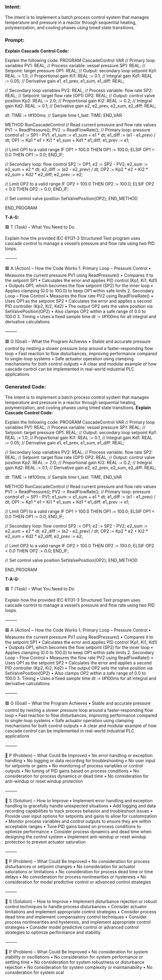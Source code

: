 ### Intent:
The intent is to implement a batch process control system that manages temperature and pressure in a reactor through sequential heating, polymerization, and cooling phases using timed state transitions.

### Prompt:
**Explain Cascade Control Code:**

Explain the following code: PROGRAM CascadeControl VAR // Primary loop variables PV1: REAL; // Process variable: vessel pressure SP1: REAL; // Setpoint: target pressure OP1: REAL; // Output: secondary loop setpoint Kp1: REAL := 1.0; // Proportional gain Ki1: REAL := 0.1; // Integral gain Kd1: REAL := 0.05; // Derivative gain e1, e1_prev, e1_sum, e1_diff: REAL;

// Secondary loop variables
PV2: REAL; // Process variable: flow rate
SP2: REAL; // Setpoint: target flow rate (OP1)
OP2: REAL; // Output: control valve position
Kp2: REAL := 2.0; // Proportional gain
Ki2: REAL := 0.2; // Integral gain
Kd2: REAL := 0.1; // Derivative gain
e2, e2_prev, e2_sum, e2_diff: REAL;

dt: TIME := t#100ms; // Sample time
t_last: TIME;
END_VAR

METHOD RunCascadeControl // Read current pressure and flow rate values PV1 := ReadPressure(); PV2 := ReadFlowRate();
// Primary loop: pressure control
e1 := SP1 - PV1;
e1_sum := e1_sum + e1 * dt;
e1_diff := (e1 - e1_prev) / dt;
OP1 := Kp1 * e1 + Ki1 * e1_sum + Kd1 * e1_diff;
e1_prev := e1;

// Limit OP1 to a valid range
IF OP1 > 100.0 THEN
    OP1 := 100.0;
ELSIF OP1 < 0.0 THEN
    OP1 := 0.0;
END_IF;

// Secondary loop: flow control
SP2 := OP1;
e2 := SP2 - PV2;
e2_sum := e2_sum + e2 * dt;
e2_diff := (e2 - e2_prev) / dt;
OP2 := Kp2 * e2 + Ki2 * e2_sum + Kd2 * e2_diff;
e2_prev := e2;

// Limit OP2 to a valid range
IF OP2 > 100.0 THEN
    OP2 := 100.0;
ELSIF OP2 < 0.0 THEN
    OP2 := 0.0;
END_IF;

// Set control valve position
SetValvePosition(OP2);
END_METHOD

END_PROGRAM

**T-A-G:**

🟥 T (Task) – What You Need to Do

Explain how the provided IEC 61131-3 Structured Text program uses cascade control to manage a vessel’s pressure and flow rate using two PID loops.

⸻

🟩 A (Action) – How the Code Works
	1.	Primary Loop – Pressure Control
	•	Measures the current pressure PV1 using ReadPressure()
	•	Compares it to the setpoint SP1
	•	Calculates the error and applies PID control (Kp1, Ki1, Kd1)
	•	Outputs OP1, which becomes the flow setpoint (SP2) for the inner loop
	•	Applies clamping (0.0 to 100.0) to keep OP1 within safe limits
	2.	Secondary Loop – Flow Control
	•	Measures the flow rate PV2 using ReadFlowRate()
	•	Uses OP1 as the setpoint SP2
	•	Calculates the error and applies a second PID controller (Kp2, Ki2, Kd2)
	•	The output OP2 sets the valve position via SetValvePosition(OP2)
	•	Also clamps OP2 within a safe range of 0.0 to 100.0
	3.	Timing
	•	Uses a fixed sample time dt := t#100ms for all integral and derivative calculations

⸻

🟦 G (Goal) – What the Program Achieves
	•	Stable and accurate pressure control by nesting a slower pressure loop around a faster-responding flow loop
	•	Fast reaction to flow disturbances, improving performance compared to single-loop systems
	•	Safe actuator operation using clamping mechanisms for both control outputs
	•	A clear and modular example of how cascade control can be implemented in real-world industrial PLC applications

### Generated Code:
The intent is to implement a batch process control system that manages temperature and pressure in a reactor through sequential heating, polymerization, and cooling phases using timed state transitions.
**Explain Cascade Control Code:**

Explain the following code: PROGRAM CascadeControl VAR // Primary loop variables PV1: REAL; // Process variable: vessel pressure SP1: REAL; // Setpoint: target pressure OP1: REAL; // Output: secondary loop setpoint Kp1: REAL := 1.0; // Proportional gain Ki1: REAL := 0.1; // Integral gain Kd1: REAL := 0.05; // Derivative gain e1, e1_prev, e1_sum, e1_diff: REAL;

// Secondary loop variables
PV2: REAL; // Process variable: flow rate
SP2: REAL; // Setpoint: target flow rate (OP1)
OP2: REAL; // Output: control valve position
Kp2: REAL := 2.0; // Proportional gain
Ki2: REAL := 0.2; // Integral gain
Kd2: REAL := 0.1; // Derivative gain
e2, e2_prev, e2_sum, e2_diff: REAL;

dt: TIME := t#100ms; // Sample time
t_last: TIME;
END_VAR

METHOD RunCascadeControl // Read current pressure and flow rate values PV1 := ReadPressure(); PV2 := ReadFlowRate();
// Primary loop: pressure control
e1 := SP1 - PV1;
e1_sum := e1_sum + e1 * dt;
e1_diff := (e1 - e1_prev) / dt;
OP1 := Kp1 * e1 + Ki1 * e1_sum + Kd1 * e1_diff;
e1_prev := e1;

// Limit OP1 to a valid range
IF OP1 > 100.0 THEN
    OP1 := 100.0;
ELSIF OP1 < 0.0 THEN
    OP1 := 0.0;
END_IF;

// Secondary loop: flow control
SP2 := OP1;
e2 := SP2 - PV2;
e2_sum := e2_sum + e2 * dt;
e2_diff := (e2 - e2_prev) / dt;
OP2 := Kp2 * e2 + Ki2 * e2_sum + Kd2 * e2_diff;
e2_prev := e2;

// Limit OP2 to a valid range
IF OP2 > 100.0 THEN
    OP2 := 100.0;
ELSIF OP2 < 0.0 THEN
    OP2 := 0.0;
END_IF;

// Set control valve position
SetValvePosition(OP2);
END_METHOD

END_PROGRAM

**T-A-G:**

🟥 T (Task) – What You Need to Do

Explain how the provided IEC 61131-3 Structured Text program uses cascade control to manage a vessel’s pressure and flow rate using two PID loops.

⸻

🟩 A (Action) – How the Code Works
	1.	Primary Loop – Pressure Control
	•	Measures the current pressure PV1 using ReadPressure()
	•	Compares it to the setpoint SP1
	•	Calculates the error and applies PID control (Kp1, Ki1, Kd1)
	•	Outputs OP1, which becomes the flow setpoint (SP2) for the inner loop
	•	Applies clamping (0.0 to 100.0) to keep OP1 within safe limits
	2.	Secondary Loop – Flow Control
	•	Measures the flow rate PV2 using ReadFlowRate()
	•	Uses OP1 as the setpoint SP2
	•	Calculates the error and applies a second PID controller (Kp2, Ki2, Kd2)
	•	The output OP2 sets the valve position via SetValvePosition(OP2)
	•	Also clamps OP2 within a safe range of 0.0 to 100.0
	3.	Timing
	•	Uses a fixed sample time dt := t#100ms for all integral and derivative calculations

⸻

🟦 G (Goal) – What the Program Achieves
	•	Stable and accurate pressure control by nesting a slower pressure loop around a faster-responding flow loop
	•	Fast reaction to flow disturbances, improving performance compared to single-loop systems
	•	Safe actuator operation using clamping mechanisms for both control outputs
	•	A clear and modular example of how cascade control can be implemented in real-world industrial PLC applications

⸻

🔴 P (Problem) – What Could Be Improved
	•	No error handling or exception handling
	•	No logging or data recording for troubleshooting
	•	No user input for setpoints or gains
	•	No monitoring of process variables or control outputs
	•	No tuning of PID gains based on process conditions
	•	No consideration for process dynamics or dead time
	•	No consideration for anti-windup or reset windup protection

⸻

🔵 S (Solution) – How to Improve
	•	Implement error handling and exception handling to gracefully handle unexpected situations
	•	Add logging and data recording capabilities to track process behavior and troubleshoot issues
	•	Provide user input options for setpoints and gains to allow for customization
	•	Monitor process variables and control outputs to ensure they are within acceptable ranges
	•	Tune PID gains based on process conditions to optimize performance
	•	Consider process dynamics and dead time when designing the control system
	•	Implement anti-windup or reset windup protection to prevent actuator saturation

⸻

🔴 P (Problem) – What Could Be Improved
	•	No consideration for process disturbances or setpoint changes
	•	No consideration for actuator saturations or limitations
	•	No consideration for process dead time or time delays
	•	No consideration for process nonlinearities or hysteresis
	•	No consideration for model predictive control or advanced control strategies

⸻

🔵 S (Solution) – How to Improve
	•	Implement disturbance rejection or robust control techniques to handle process disturbances
	•	Consider actuator limitations and implement appropriate control strategies
	•	Consider process dead time and implement compensatory control techniques
	•	Consider process nonlinearities and hysteresis, and implement appropriate control strategies
	•	Consider model predictive control or advanced control strategies to optimize performance and stability

⸻

🔴 P (Problem) – What Could Be Improved
	•	No consideration for system stability or oscillations
	•	No consideration for system performance or settling time
	•	No consideration for system robustness or disturbance rejection
	•	No consideration for system complexity or maintainability
	•	No consideration for system scal
